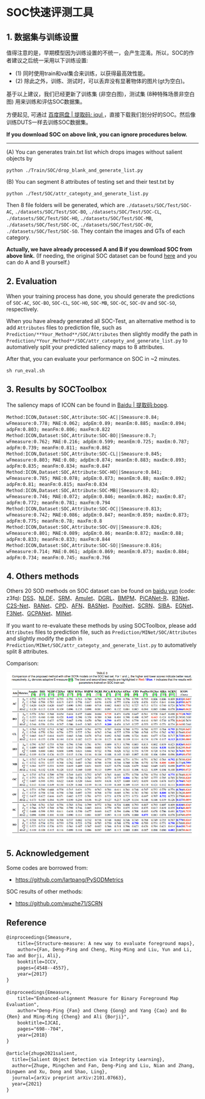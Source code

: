 # SOC快速评测工具

## 1. 数据集与训练设置

值得注意的是，早期模型因为训练设置的不统一，会产生混淆。所以，SOC的作者建议之后统一采用以下训练设置:

- (1) 同时使用train和val集合来训练，以获得最高效性能。 
- (2) 除此之外，训练、测试时，可以丢弃没有显著物体的图片(gt为空白)。

基于以上建议，我们已经更新了训练集 (非空白图)，测试集 (8种特殊场景非空白图) 用来训练和评估SOC数据集。

方便起见, 可通过 [百度网盘 | 提取码: iqul ](https://pan.baidu.com/s/1kWebPUhCQOCsvvAouo7eGQ)，直接下载我们划分好的SOC。然后像训练DUTS一样去训练SOC数据集。

**If you download SOC on above link, you can ignore procedures below.**

----

(A) You can generates train.txt list which drops images without salient objects by


```
python ./Train/SOC/drop_blank_and_generate_list.py 
```

(B) You can segment 8 attributes of testing set and their test.txt by

```
python ./Test/SOC/attr_categoty_and_generate_list.py 
```

Then 8 file folders will be generated, which are `./datasets/SOC/Test/SOC-AC`, `./datasets/SOC/Test/SOC-BO`, `./datasets/SOC/Test/SOC-CL`, `./datasets/SOC/Test/SOC-HO`, `./datasets/SOC/Test/SOC-MB`, `./datasets/SOC/Test/SOC-OC`, `./datasets/SOC/Test/SOC-OV`, `./datasets/SOC/Test/SOC-SO`. They contain the images and GTs of each category. 

**Actually, we have already processed A and B if you download SOC from above link.** (If needing, the original SOC dataset can be found [here](https://dpfan.net/socbenchmark/) and you can do A and B yourself.)

## 2. Evaluation

When your training process has done, you should generate the predictions of `SOC-AC`, `SOC-BO`, `SOC-CL`, `SOC-HO`, `SOC-MB`, `SOC-OC`, `SOC-OV` and `SOC-SO`, respectively.

When you have already generated all SOC-Test, an alternative method is to add `Attributes` files to prediction file, such as `Prediction/**Your_Method**/SOC/Attributes` then slightly modify the path in `Prediction/*Your_Method**/SOC/attr_categoty_and_generate_list.py` to automatively split your predicted saliency maps to 8 attributes.


After that, you can evaluate your performance on SOC in ~2 minutes. 

```
sh run_eval.sh
```

## 3. Results by SOCToolbox
The saliency maps of ICON can be found in [Baidu | 提取码:bopg](https://pan.baidu.com/s/19XV19I_0gfAjx2gwcweZcw).

```
Method:ICON,Dataset:SOC,Attribute:SOC-AC||Smeasure:0.84; wFmeasure:0.778; MAE:0.062; adpEm:0.89; meanEm:0.885; maxEm:0.894; adpFm:0.803; meanFm:0.806; maxFm:0.822
Method:ICON,Dataset:SOC,Attribute:SOC-BO||Smeasure:0.7; wFmeasure:0.762; MAE:0.216; adpEm:0.599; meanEm:0.725; maxEm:0.787; adpFm:0.739; meanFm:0.811; maxFm:0.862
Method:ICON,Dataset:SOC,Attribute:SOC-CL||Smeasure:0.845; wFmeasure:0.803; MAE:0.08; adpEm:0.874; meanEm:0.883; maxEm:0.893; adpFm:0.835; meanFm:0.834; maxFm:0.847
Method:ICON,Dataset:SOC,Attribute:SOC-HO||Smeasure:0.841; wFmeasure:0.785; MAE:0.078; adpEm:0.873; meanEm:0.88; maxEm:0.892; adpFm:0.81; meanFm:0.815; maxFm:0.834
Method:ICON,Dataset:SOC,Attribute:SOC-MB||Smeasure:0.82; wFmeasure:0.746; MAE:0.072; adpEm:0.846; meanEm:0.862; maxEm:0.87; adpFm:0.772; meanFm:0.781; maxFm:0.794
Method:ICON,Dataset:SOC,Attribute:SOC-OC||Smeasure:0.813; wFmeasure:0.742; MAE:0.086; adpEm:0.847; meanEm:0.859; maxEm:0.873; adpFm:0.775; meanFm:0.78; maxFm:0.8
Method:ICON,Dataset:SOC,Attribute:SOC-OV||Smeasure:0.826; wFmeasure:0.801; MAE:0.089; adpEm:0.86; meanEm:0.872; maxEm:0.88; adpFm:0.833; meanFm:0.833; maxFm:0.844
Method:ICON,Dataset:SOC,Attribute:SOC-SO||Smeasure:0.816; wFmeasure:0.714; MAE:0.061; adpEm:0.869; meanEm:0.873; maxEm:0.884; adpFm:0.734; meanFm:0.745; maxFm:0.766
```

## 4. Others methods 
Others 20 SOD methods on SOC dataset can be found on [baidu yun](https://pan.baidu.com/s/1eGGokt33eaZGsJ5n5VRt4Q) (code: z3fq): [DSS](https://openaccess.thecvf.com/content_cvpr_2017/papers/Hou_Deeply_Supervised_Salient_CVPR_2017_paper.pdf)、[NLDF](https://openaccess.thecvf.com/content_cvpr_2017/papers/Luo_Non-Local_Deep_Features_CVPR_2017_paper.pdf)、[SRM](https://openaccess.thecvf.com/content_ICCV_2017/papers/Wang_A_Stagewise_Refinement_ICCV_2017_paper.pdf)、[Amulet](https://openaccess.thecvf.com/content_ICCV_2017/papers/Zhang_Amulet_Aggregating_Multi-Level_ICCV_2017_paper.pdf)、[DGRL](https://openaccess.thecvf.com/content_cvpr_2018/papers/Wang_Detect_Globally_Refine_CVPR_2018_paper.pdf)、[BMPM](https://openaccess.thecvf.com/content_cvpr_2018/papers_backup/Zhang_A_Bi-Directional_Message_CVPR_2018_paper.pdf)、[PiCANet-R](https://openaccess.thecvf.com/content_cvpr_2018/papers/Liu_PiCANet_Learning_Pixel-Wise_CVPR_2018_paper.pdf)、[R3Net](https://www.ijcai.org/Proceedings/2018/0095.pdf)、[C2S-Net](https://openaccess.thecvf.com/content_ECCV_2018/papers/Xin_Li_Contour_Knowledge_Transfer_ECCV_2018_paper.pdf)、[RANet](https://openaccess.thecvf.com/content_ECCV_2018/papers/Shuhan_Chen_Reverse_Attention_for_ECCV_2018_paper.pdf)、[CPD](https://openaccess.thecvf.com/content_CVPR_2019/papers/Wu_Cascaded_Partial_Decoder_for_Fast_and_Accurate_Salient_Object_Detection_CVPR_2019_paper.pdf)、[AFN](https://openaccess.thecvf.com/content_CVPR_2019/papers/Feng_Attentive_Feedback_Network_for_Boundary-Aware_Salient_Object_Detection_CVPR_2019_paper.pdf)、[BASNet](https://openaccess.thecvf.com/content_CVPR_2019/papers/Qin_BASNet_Boundary-Aware_Salient_Object_Detection_CVPR_2019_paper.pdf)、[PoolNet](https://openaccess.thecvf.com/content_CVPR_2019/papers/Liu_A_Simple_Pooling-Based_Design_for_Real-Time_Salient_Object_Detection_CVPR_2019_paper.pdf)、[SCRN](https://openaccess.thecvf.com/content_ICCV_2019/papers/Wu_Stacked_Cross_Refinement_Network_for_Edge-Aware_Salient_Object_Detection_ICCV_2019_paper.pdf)、[SIBA](https://openaccess.thecvf.com/content_ICCV_2019/papers/Su_Selectivity_or_Invariance_Boundary-Aware_Salient_Object_Detection_ICCV_2019_paper.pdf)、[EGNet](https://openaccess.thecvf.com/content_ICCV_2019/papers/Zhao_EGNet_Edge_Guidance_Network_for_Salient_Object_Detection_ICCV_2019_paper.pdf)、[F3Net](https://aaai.org/ojs/index.php/AAAI/article/view/6916)、[GCPANet](https://aaai.org/ojs/index.php/AAAI/article/view/6633)、[MINet](https://openaccess.thecvf.com/content_CVPR_2020/papers/Pang_Multi-Scale_Interactive_Network_for_Salient_Object_Detection_CVPR_2020_paper.pdf).

If you want to re-evaluate these methods by using SOCToolbox, please add `Attributes` files to prediction file, such as `Prediction/MINet/SOC/Attributes` and  slightly modify the path in `Prediction/MINet/SOC/attr_categoty_and_generate_list.py` to automatively split 8 attributes.

Comparison:

![comp](comparison.png) 

## 5. Acknowledgement
Some codes are borrowed from:
* <https://github.com/lartpang/PySODMetrics> 

SOC results of other methods:
* <https://github.com/wuzhe71/SCRN> 

## Reference

```text
@inproceedings{Smeasure,
    title={Structure-measure: A new way to evaluate foreground maps},
    author={Fan, Deng-Ping and Cheng, Ming-Ming and Liu, Yun and Li, Tao and Borji, Ali},
    booktitle=ICCV,
    pages={4548--4557},
    year={2017}
}

@inproceedings{Emeasure,
    title="Enhanced-alignment Measure for Binary Foreground Map Evaluation",
    author="Deng-Ping {Fan} and Cheng {Gong} and Yang {Cao} and Bo {Ren} and Ming-Ming {Cheng} and Ali {Borji}",
    booktitle=IJCAI,
    pages="698--704",
    year={2018}
}

@article{zhuge2021salient,
  title={Salient Object Detection via Integrity Learning},
  author={Zhuge, Mingchen and Fan, Deng-Ping and Liu, Nian and Zhang, Dingwen and Xu, Dong and Shao, Ling},
  journal={arXiv preprint arXiv:2101.07663},
  year={2021}
}
```

